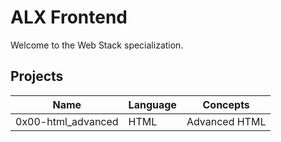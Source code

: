 # ALX Frontend

Welcome to the Web Stack specialization.

## Projects

| Name               | Language | Concepts      |
| ------------------ | -------- | ------------- |
| 0x00-html_advanced | HTML     | Advanced HTML |
